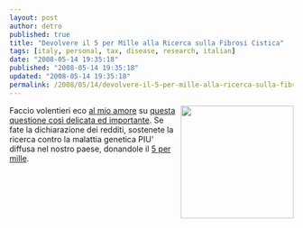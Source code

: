 ```yaml
---
layout: post
author: detro
published: true
title: "Devolvere il 5 per Mille alla Ricerca sulla Fibrosi Cistica"
tags: [italy, personal, tax, disease, research, italian]
date: "2008-05-14 19:35:18"
published: "2008-05-14 19:35:18"
updated: "2008-05-14 19:35:18"
permalink: /2008/05/14/devolvere-il-5-per-mille-alla-ricerca-sulla-fibrosi-cistica/
---
```


<a href="http://www.fibrosicisticalazio.it/"><img src="http://www.fibrosicisticalazio.it/immagini/viso.jpg" align="right" width="200" /></a>
Faccio volentieri eco <a href="http://strangelelly.wordpress.com">al mio amore</a> su <a href="http://strangelelly.wordpress.com/2008/05/14/cose-la-fibrosi-cistica/">questa questione così delicata ed importante</a>.
Se fate la dichiarazione dei redditi, sostenete la ricerca contro la malattia genetica PIU' diffusa nel nostro paese, donandole il <a href="http://www.fibrosicisticalazio.it/comunicazioni/cinquepermille.html">5 per mille</a>.

